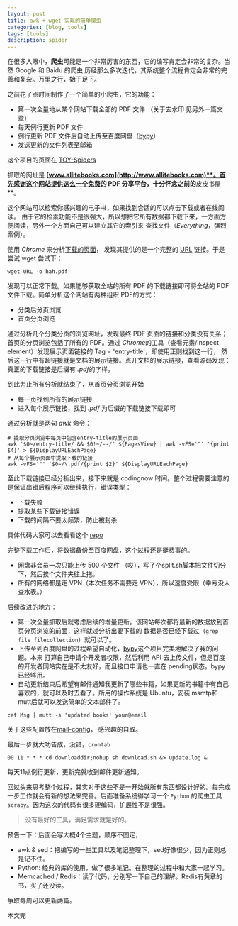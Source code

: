 ```yaml
---
layout: post
title: awk + wget 实现的简单爬虫
categories: [blog, tools]
tags: [tools]
description: spider
---
```



在很多人眼中，**爬虫**可能是一个非常厉害的东西，它的编写肯定会非常的复杂。当然 Google 和 Baidu 的爬虫
历经那么多次迭代，其系统整个流程肯定会非常的完善和复杂。万里之行，始于足下。

之前花了点时间制作了一个简单的小爬虫，它的功能：

+ 第一次全量地从某个网站下载全部的 PDF 文件 （关于去水印
见另外一篇文章）
+ 每天例行更新 PDF 文件
+ 例行更新 PDF 文件后自动上传至百度网盘（[bypy](https://github.com/houtianze/bypy)）
+ 发送更新的文件列表至邮箱

这个项目的页面在 [TOY-Spiders](https://github.com/chunyang-wen/toy-spiders/tree/master/AllItEbooksInfo)

抓取的网址是 **[www.allitebooks.com](http://www.allitebooks.com)**。首先感谢这个网站提供这么一个免费的 PDF
分享平台，十分怀念之前的**皮皮书屋**。

这个网站可以检索你感兴趣的电子书，如果找到合适的可以点击下载或者在线阅读。
由于它的检索功能不是很强大，所以想把它所有数据都下载下来，一方面方便阅读，另外一个方面自己可以建立其它的索引来
查找文件（*Everything*，强烈案例）。

使用 *Chrome* 来分析[下载的页面](http://www.allitebooks.com/beginning-python-3rd-edition/)，
发现其提供的是一个完整的 [URL](http://file.allitebooks.com/20170307/Beginning%20Python,%203rd%20Edition.pdf) 链接。于是尝试 wget 尝试下；

```shell
wget URL -o hah.pdf
```

发现可以正常下载。如果能够获取全站的所有 PDF 的下载链接即可将全站的 PDF 文件下载。简单分析这个网站有两种组织
PDF的方式：

+ 分类后分页浏览
+ 首页分页浏览

通过分析几个分类分页的浏览网址，发现最终 PDF 页面的链接和分类没有关系；首页的分页浏览包括了所有的 PDF。通过
*Chrome*的工具（查看元素/Inspect element）发现展示页面链接的 Tag = 'entry-title'，即使用正则找到这一行，
然后这一行中有超链接就是文档的展示链接。点开文档的展示链接，查看源码发现：真正的下载链接是后缀有 *.pdf*的字样。

到此为止所有分析就结束了，从首页分页浏览开始

+ 每一页找到所有的展示链接
+ 进入每个展示链接，找到 *.pdf* 为后缀的下载链接下载即可

通过分析就是两句 *awk* 命令：

```shell
# 提取分页浏览中每页中包含entry-title的展示页面
awk '$0~/entry-title/ && $0!~/--/' ${PagesView} | awk -vFS='"' '{print $4}' > ${DisplayURLEachPage}
# 从每个展示页面中提取下载的链接
awk -vFS='"' '$0~/\.pdf/{print $2}' ${DisplayURLEachPage}
```

至此下载链接已经分析出来，接下来就是 codingnow 时间。整个过程需要注意的是保证出错后程序可以继续执行，错误类型：

+ 下载失败
+ 提取某些下载链接错误
+ 下载的间隔不要太频繁，防止被封杀

具体代码大家可以去看看这个 [repo](https://github.com/chunyang-wen/toy-spiders)

完整下载工作后，将数据备份至百度网盘，这个过程还是挺费事的。

+ 网盘非会员一次只能上传 500 个文件 （哎），写了个split.sh脚本把文件切分下，然后挨个文件夹往上拖。
+ 所有的网络都是走 VPN（本次任务不需要走 VPN），所以速度受限（幸亏没人查水表。）

后续改进的地方：

+ 第一次全量抓取后就考虑后续的增量更新。该网站每次都将最新的数据放到首页分页浏览的前面，这样就过分析出要下载的
数据是否已经下载过（`grep file filecollection`）就可以了。
+ 上传至到百度网盘的过程希望自动化，[bypy](https://github.com/houtianze/bypy)这个项目完美地解决了我的问题。本来
打算自己申请个开发者权限，然后利用 API 去上传文件，但是百度的开发者网站实在是不太友好，而且接口申请也一直在
pending状态。bypy已经够用。
+ 自动更新结束后希望有邮件通知我更新了哪些书籍，如果更新的书籍中有自己喜欢的，就可以及时去看了。所用的操作系统是
Ubuntu，安装 msmtp和mutt后就可以发送简单的文本邮件了。


```shell
cat Msg | mutt -s 'updated books' your@email
```

关于这些配置放在[mail-config](https://github.com/chunyang-wen/config-collections/tree/master/mail)，
感兴趣的自取。

最后一步就大功告成，没错，`crontab`

```shell
00 11 * * * cd downloaddir;nohup sh download.sh &> update.log &
```

每天11点例行更新，更新完就收到邮件更新通知。

回过头来思考整个过程，其实对于这些不是一开始就所有东西都设计好的。每完成一步工作就会有新的想法来完善。后面准备系统得学习一个 `Python` 的爬虫工具 `scrapy`。因为这次的代码有很多硬编码，扩展性不是很强。

> 没有最好的工具，满足需求就是好的。

预告一下：后面会写大概4个主题，顺序不固定，

+ awk & sed：把编写的一些工具以及笔记整理下，sed好像很少，因为正则总是记不住。
+ Python: 经典的库的使用，做了很多笔记。在整理的过程中和大家一起学习。
+ Memcached / Redis：读了代码，分别写一下自己的理解。Redis有黄章的书，买了还没读。

争取每周可以更新两篇。

本文完
